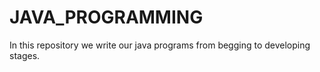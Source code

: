 # JAVA_PROGRAMMING
In this repository we write our java programs from begging to developing stages.
